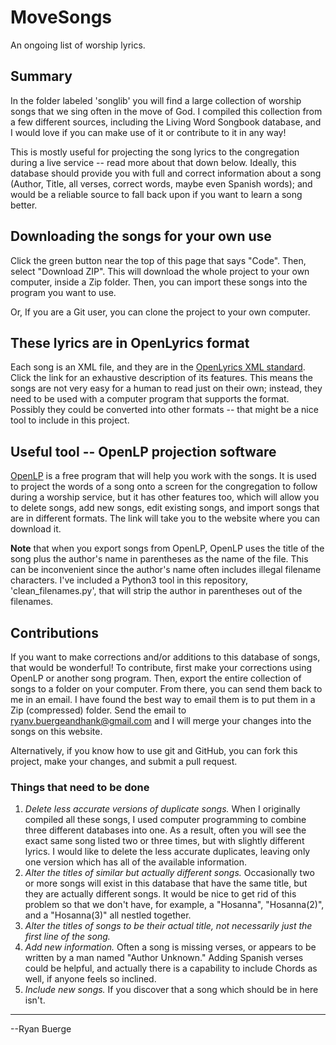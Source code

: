 # MoveSongs
An ongoing list of worship lyrics.

## Summary
In the folder labeled 'songlib' you will find a large collection of worship songs that we sing often in the move of God.  I compiled this collection from a few different sources, including the Living Word Songbook database, and I would love if you can make use of it or contribute to it in any way!

This is mostly useful for projecting the song lyrics to the congregation during a live service -- read more about that down below.  Ideally, this database should provide you with full and correct information about a song (Author, Title, all verses, correct words, maybe even Spanish words); and would be a reliable source to fall back upon if you want to learn a song better.

## Downloading the songs for your own use
Click the green button near the top of this page that says "Code".  Then, select "Download ZIP".  This will download the whole project to your own computer, inside a Zip folder.  Then, you can import these songs into the program you want to use.

Or, If you are a Git user, you can clone the project to your own computer.

## These lyrics are in OpenLyrics format
Each song is an XML file, and they are in the [OpenLyrics XML standard](https://docs.openlyrics.org/en/latest/).  Click the link for an exhaustive description of its features.  This means the songs are not very easy for a human to read just on their own; instead, they need to be used with a computer program that supports the format.  Possibly they could be converted into other formats -- that might be a nice tool to include in this project.

## Useful tool -- OpenLP projection software
[OpenLP](https://openlp.org/) is a free program that will help you work with the songs.  It is used to project the words of a song onto a screen for the congregation to follow during a worship service, but it has other features too, which will allow you to delete songs, add new songs, edit existing songs, and import songs that are in different formats.  The link will take you to the website where you can download it. 

**Note** that when you export songs from OpenLP, OpenLP uses the title of the song plus the author's name in parentheses as the name of the file.  This can be inconvenient since the author's name often includes illegal filename characters.  I've included a Python3 tool in this repository, 'clean_filenames.py', that will strip the author in parentheses out of the filenames.

## Contributions
If you want to make corrections and/or additions to this database of songs, that would be wonderful!  To contribute, first make your corrections using OpenLP or another song program.  Then, export the entire collection of songs to a folder on your computer.  From there, you can send them back to me in an email.  I have found the best way to email them is to put them in a Zip (compressed) folder.  Send the email to ryanv.buergeandhank@gmail.com and I will merge your changes into the songs on this website.

Alternatively, if you know how to use git and GitHub, you can fork this project, make your changes, and submit a pull request.

### Things that need to be done
1. *Delete less accurate versions of duplicate songs.*  When I originally compiled all these songs, I used computer programming to combine three different databases into one.  As a result, often you will see the exact same song listed two or three times, but with slightly different lyrics.  I would like to delete the less accurate duplicates, leaving only one version which has all of the available information.
2. *Alter the titles of similar but actually different songs.*  Occasionally two or more songs will exist in this database that have the same title, but they are actually different songs.  It would be nice to get rid of this problem so that we don't have, for example, a "Hosanna", "Hosanna(2)", and a "Hosanna(3)" all nestled together.
3. *Alter the titles of songs to be their actual title, not necessarily just the first line of the song.*
4. *Add new information.*  Often a song is missing verses, or appears to be written by a man named "Author Unknown."  Adding Spanish verses could be helpful, and actually there is a capability to include Chords as well, if anyone feels so inclined.
5. *Include new songs.*  If you discover that a song which should be in here isn't.

---

--Ryan Buerge
